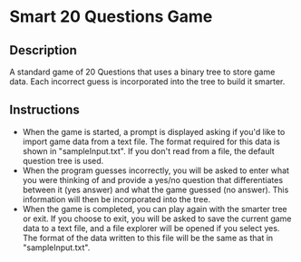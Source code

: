 # Smart 20 Questions Game

## Description
A standard game of 20 Questions that uses a binary tree to store game data. Each incorrect guess is incorporated into the tree to build it smarter.

## Instructions
- When the game is started, a prompt is displayed asking if you'd like to import game data from a text file. The format required for this data is shown in "sampleInput.txt". If you don't read from a file, the default question tree is used.
- When the program guesses incorrectly, you will be asked to enter what you were thinking of and provide a yes/no question that differentiates between it (yes answer) and what the game guessed (no answer). This information will then be incorporated into the tree.
- When the game is completed, you can play again with the smarter tree or exit. If you choose to exit, you will be asked to save the current game data to a text file, and a file explorer will be opened if you select yes. The format of the data written to this file will be the same as that in "sampleInput.txt".